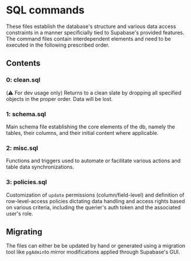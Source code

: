 # SQL commands

These files establish the database's structure and various data access constraints in a manner
specificially tied to Supabase's provided features. The command files contain interdependent elements and need to be executed in the following prescribed order.

## Contents

### 0: clean.sql

(:warning: For dev usage only) Returns to a clean slate by dropping all specified objects in the proper order. Data will be lost.

### 1: schema.sql

Main schema file establishing the core elements of the db, namely the tables, their columns, and their initial content where applicable.

### 2: misc.sql

Functions and triggers used to automate or facilitate various actions and table data synchronizations.

### 3: policies.sql

Customization of `update` permissions (column/field-level) and definition of row-level-access policies dictating data handling and access rights based on various criteria,
including the querier's auth token and the associated user's role.

## Migrating

The files can either be be updated by hand or generated using a migration tool like `pgAdmin`to mirror modifications applied through Supabase's GUI.
